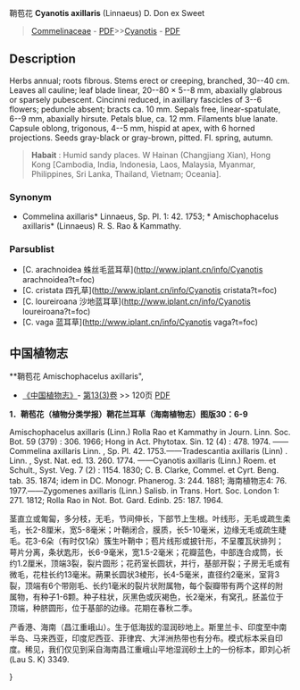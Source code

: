 鞘苞花 **Cyanotis axillaris** (Linnaeus) D. Don ex Sweet

> [Commelinaceae](http://www.iplant.cn/info/Commelinaceae?t=foc) - [PDF](http://www.iplant.cn/foc/pdf/Commelinaceae.pdf)>>[Cyanotis](http://www.iplant.cn/info/Cyanotis?t=foc) - [PDF](http://www.iplant.cn/foc/pdf/Cyanotis.pdf)

## Description

Herbs annual; roots fibrous. Stems erect or creeping, branched, 30--40 cm. Leaves all cauline; leaf blade linear, 20--80 × 5--8 mm, abaxially glabrous or sparsely pubescent. Cincinni reduced, in axillary fascicles of 3--6 flowers; peduncle absent; bracts ca. 10 mm. Sepals free, linear-spatulate, 6--9 mm, abaxially hirsute. Petals blue, ca. 12 mm. Filaments blue lanate. Capsule oblong, trigonous, 4--5 mm, hispid at apex, with 6 horned projections. Seeds gray-black or gray-brown, pitted. Fl. spring, autumn.

> **Habait** : 
> Humid sandy places. W Hainan (Changjiang Xian), Hong Kong [Cambodia, India, Indonesia, Laos, Malaysia, Myanmar, Philippines, Sri Lanka, Thailand, Vietnam; Oceania].

### Synonym
* Commelina axillaris* Linnaeus, Sp. Pl. 1: 42. 1753; * Amischophacelus axillaris* (Linnaeus) R. S. Rao & Kammathy.

### Parsublist

* [C.  arachnoidea  蛛丝毛蓝耳草](http://www.iplant.cn/info/Cyanotis arachnoidea?t=foc)
* [C.  cristata  四孔草](http://www.iplant.cn/info/Cyanotis cristata?t=foc)
* [C.  loureiroana  沙地蓝耳草](http://www.iplant.cn/info/Cyanotis loureiroana?t=foc)
* [C.  vaga  蓝耳草](http://www.iplant.cn/info/Cyanotis vaga?t=foc)

## 中国植物志

**鞘苞花 Amischophacelus axillaris",

* [《中国植物志》](http://www.iplant.cn/frps)- [第13(3)卷](http://www.iplant.cn/frps/vol/13(3)) >> 120页 [PDF](http://www.iplant.cn/frps/pdf/13(3)/120.pdf)

**1．鞘苞花（植物分类学报）鞘花兰耳草（海南植物志）图版30：6-9**

Amischophacelus axillaris (Linn.) Rolla Rao et Kammathy in Journ. Linn. Soc. Bot. 59 (379) : 306. 1966; Hong in Act. Phytotax. Sin. 12 (4) : 478. 1974. ——Commelina axillaris Linn. , Sp. Pl. 42. 1753.——Tradescantia axillaris (Linn) . Linn. , Syst. Nat. ed. 13. 260. 1774. ——Cyanotis axillaris (Linn.) Roem. et Schult., Syst. Veg. 7 (2) : 1154. 1830; C. B. Clarke, Commel. et Cyrt. Beng. tab. 35. 1874; idem in DC. Monogr. Phanerog. 3: 244. 1881; 海南植物志4: 76. 1977.——Zygomenes axillaris (Linn.) Salisb. in Trans. Hort. Soc. London 1: 271. 1812; Rolla Rao in Not. Bot. Gard. Edinb. 25: 187. 1964.

茎直立或匍匐，多分枝，无毛，节间伸长，下部节上生根。叶线形，无毛或疏生柔毛，长2-8厘米，宽5-8毫米；叶鞘闭合，膜质，长5-10毫米，边缘无毛或疏生睫毛。花3-6朵（有时仅1朵）簇生叶鞘中；苞片线形或披针形，不呈覆瓦状排列；萼片分离，条状匙形，长6-9毫米，宽1.5-2毫米；花瓣蓝色，中部连合成筒，长约1.2厘米，顶端3裂，裂片圆形；花药室长圆状，并行，基部开裂；子房无毛或有微毛，花柱长约13毫米。蒴果长圆状3棱形，长4-5毫米，直径约2毫米，室背3裂，顶端有6个带刚毛、长约1毫米的裂片状附属物，每个裂瓣带有两个这样的附属物，有种子1-6颗。种子柱状，灰黑色或灰褐色，长2毫米，有窝孔，胚盖位于顶端，种脐圆形，位于基部的边缘。花期在春秋二季。

产香港、海南（昌江重峨山）。生于低海拔的湿润砂地上。斯里兰卡、印度至中南半岛、马来西亚，印度尼西亚、菲律宾、大洋洲热带也有分布。模式标本采自印度。稀见，我们仅见到采自海南昌江重峨山平地湿润砂土上的一份标本，即刘心祈(Lau S. K) 3349.

}